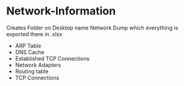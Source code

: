 # Network-Information
Creates Folder on Desktop name Network Dump which everything is exported there in .xlsx

* ARP Table
* DNS Cache
* Established TCP Connections
* Network Adapters
* Routing table
* TCP Connections 

